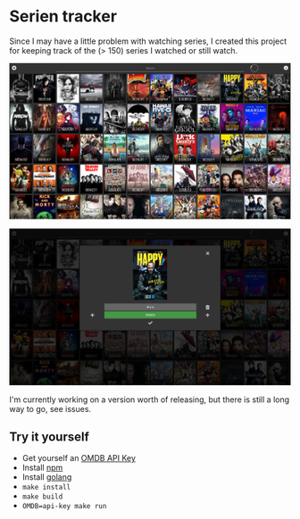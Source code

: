 # Serien tracker

Since I may have a little problem with watching series, I created this project for keeping track of the (&gt; 150) series I watched or still watch.

![Overview](overview.jpg)

![Edit Dialog](edit.png)

I'm currently working on a version worth of releasing, but there is still a long way to go, see issues.

## Try it yourself

- Get yourself an [OMDB API Key](http://www.omdbapi.com/)
- Install [npm](https://www.npmjs.com/)
- Install [golang](https://golang.org/)
- `make install`
- `make build`
- `OMDB=api-key make run`

